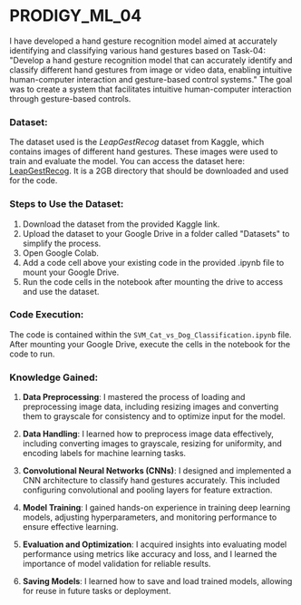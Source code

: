 # PRODIGY_ML_04

I have developed a hand gesture recognition model aimed at accurately identifying and classifying various hand gestures based on Task-04: "Develop a hand gesture recognition model that can accurately identify and classify different hand gestures from image or video data, enabling intuitive human-computer interaction and gesture-based control systems." The goal was to create a system that facilitates intuitive human-computer interaction through gesture-based controls.

### Dataset:
The dataset used is the *LeapGestRecog* dataset from Kaggle, which contains images of different hand gestures. These images were used to train and evaluate the model. You can access the dataset here: [LeapGestRecog](https://www.kaggle.com/datasets/gti-upm/leapgestrecog?select=leapGestRecog). It is a 2GB directory that should be downloaded and used for the code.

### Steps to Use the Dataset:
1. Download the dataset from the provided Kaggle link.
2. Upload the dataset to your Google Drive in a folder called "Datasets" to simplify the process.
3. Open Google Colab.
4. Add a code cell above your existing code in the provided .ipynb file to mount your Google Drive.
5. Run the code cells in the notebook after mounting the drive to access and use the dataset.

### Code Execution:
The code is contained within the `SVM_Cat_vs_Dog_Classification.ipynb` file. After mounting your Google Drive, execute the cells in the notebook for the code to run.

### Knowledge Gained:
1. **Data Preprocessing**: I mastered the process of loading and preprocessing image data, including resizing images and converting them to grayscale for consistency and to optimize input for the model.
   
2. **Data Handling**: I learned how to preprocess image data effectively, including converting images to grayscale, resizing for uniformity, and encoding labels for machine learning tasks.
   
3. **Convolutional Neural Networks (CNNs)**: I designed and implemented a CNN architecture to classify hand gestures accurately. This included configuring convolutional and pooling layers for feature extraction.
   
4. **Model Training**: I gained hands-on experience in training deep learning models, adjusting hyperparameters, and monitoring performance to ensure effective learning.
   
5. **Evaluation and Optimization**: I acquired insights into evaluating model performance using metrics like accuracy and loss, and I learned the importance of model validation for reliable results.
   
6. **Saving Models**: I learned how to save and load trained models, allowing for reuse in future tasks or deployment.

